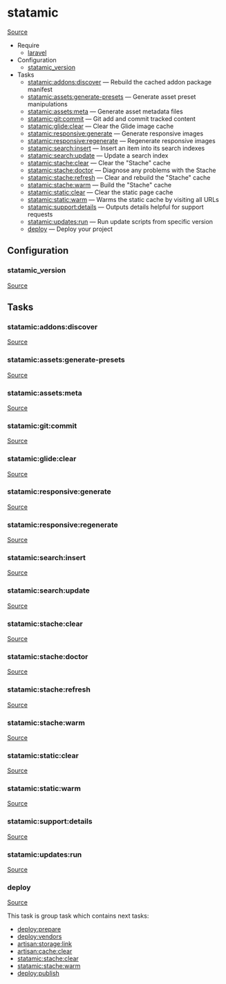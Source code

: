 <!-- DO NOT EDIT THIS FILE! -->
<!-- Instead edit recipe/statamic.php -->
<!-- Then run bin/docgen -->

# statamic

[Source](/recipe/statamic.php)



* Require
  * [laravel](/docs/recipe/laravel.md)
* Configuration
  * [statamic_version](#statamic_version)
* Tasks
  * [statamic:addons:discover](#statamicaddonsdiscover) — Rebuild the cached addon package manifest
  * [statamic:assets:generate-presets](#statamicassetsgenerate-presets) — Generate asset preset manipulations
  * [statamic:assets:meta](#statamicassetsmeta) — Generate asset metadata files
  * [statamic:git:commit](#statamicgitcommit) — Git add and commit tracked content
  * [statamic:glide:clear](#statamicglideclear) — Clear the Glide image cache
  * [statamic:responsive:generate](#statamicresponsivegenerate) — Generate responsive images
  * [statamic:responsive:regenerate](#statamicresponsiveregenerate) — Regenerate responsive images
  * [statamic:search:insert](#statamicsearchinsert) — Insert an item into its search indexes
  * [statamic:search:update](#statamicsearchupdate) — Update a search index
  * [statamic:stache:clear](#statamicstacheclear) — Clear the "Stache" cache
  * [statamic:stache:doctor](#statamicstachedoctor) — Diagnose any problems with the Stache
  * [statamic:stache:refresh](#statamicstacherefresh) — Clear and rebuild the "Stache" cache
  * [statamic:stache:warm](#statamicstachewarm) — Build the "Stache" cache
  * [statamic:static:clear](#statamicstaticclear) — Clear the static page cache
  * [statamic:static:warm](#statamicstaticwarm) — Warms the static cache by visiting all URLs
  * [statamic:support:details](#statamicsupportdetails) — Outputs details helpful for support requests
  * [statamic:updates:run](#statamicupdatesrun) — Run update scripts from specific version
  * [deploy](#deploy) — Deploy your project

## Configuration
### statamic_version
[Source](https://github.com/deployphp/deployer/search?q=%22statamic_version%22+in%3Afile+language%3Aphp+path%3Arecipe+filename%3Astatamic.php)






## Tasks
### statamic:addons:discover
[Source](https://github.com/deployphp/deployer/search?q=%22statamic%3Aaddons%3Adiscover%22+in%3Afile+language%3Aphp+path%3Arecipe+filename%3Astatamic.php)




### statamic:assets:generate-presets
[Source](https://github.com/deployphp/deployer/search?q=%22statamic%3Aassets%3Agenerate-presets%22+in%3Afile+language%3Aphp+path%3Arecipe+filename%3Astatamic.php)




### statamic:assets:meta
[Source](https://github.com/deployphp/deployer/search?q=%22statamic%3Aassets%3Ameta%22+in%3Afile+language%3Aphp+path%3Arecipe+filename%3Astatamic.php)




### statamic:git:commit
[Source](https://github.com/deployphp/deployer/search?q=%22statamic%3Agit%3Acommit%22+in%3Afile+language%3Aphp+path%3Arecipe+filename%3Astatamic.php)




### statamic:glide:clear
[Source](https://github.com/deployphp/deployer/search?q=%22statamic%3Aglide%3Aclear%22+in%3Afile+language%3Aphp+path%3Arecipe+filename%3Astatamic.php)




### statamic:responsive:generate
[Source](https://github.com/deployphp/deployer/search?q=%22statamic%3Aresponsive%3Agenerate%22+in%3Afile+language%3Aphp+path%3Arecipe+filename%3Astatamic.php)




### statamic:responsive:regenerate
[Source](https://github.com/deployphp/deployer/search?q=%22statamic%3Aresponsive%3Aregenerate%22+in%3Afile+language%3Aphp+path%3Arecipe+filename%3Astatamic.php)




### statamic:search:insert
[Source](https://github.com/deployphp/deployer/search?q=%22statamic%3Asearch%3Ainsert%22+in%3Afile+language%3Aphp+path%3Arecipe+filename%3Astatamic.php)




### statamic:search:update
[Source](https://github.com/deployphp/deployer/search?q=%22statamic%3Asearch%3Aupdate%22+in%3Afile+language%3Aphp+path%3Arecipe+filename%3Astatamic.php)




### statamic:stache:clear
[Source](https://github.com/deployphp/deployer/search?q=%22statamic%3Astache%3Aclear%22+in%3Afile+language%3Aphp+path%3Arecipe+filename%3Astatamic.php)




### statamic:stache:doctor
[Source](https://github.com/deployphp/deployer/search?q=%22statamic%3Astache%3Adoctor%22+in%3Afile+language%3Aphp+path%3Arecipe+filename%3Astatamic.php)




### statamic:stache:refresh
[Source](https://github.com/deployphp/deployer/search?q=%22statamic%3Astache%3Arefresh%22+in%3Afile+language%3Aphp+path%3Arecipe+filename%3Astatamic.php)




### statamic:stache:warm
[Source](https://github.com/deployphp/deployer/search?q=%22statamic%3Astache%3Awarm%22+in%3Afile+language%3Aphp+path%3Arecipe+filename%3Astatamic.php)




### statamic:static:clear
[Source](https://github.com/deployphp/deployer/search?q=%22statamic%3Astatic%3Aclear%22+in%3Afile+language%3Aphp+path%3Arecipe+filename%3Astatamic.php)




### statamic:static:warm
[Source](https://github.com/deployphp/deployer/search?q=%22statamic%3Astatic%3Awarm%22+in%3Afile+language%3Aphp+path%3Arecipe+filename%3Astatamic.php)




### statamic:support:details
[Source](https://github.com/deployphp/deployer/search?q=%22statamic%3Asupport%3Adetails%22+in%3Afile+language%3Aphp+path%3Arecipe+filename%3Astatamic.php)




### statamic:updates:run
[Source](https://github.com/deployphp/deployer/search?q=%22statamic%3Aupdates%3Arun%22+in%3Afile+language%3Aphp+path%3Arecipe+filename%3Astatamic.php)




### deploy
[Source](https://github.com/deployphp/deployer/search?q=%22deploy%22+in%3Afile+language%3Aphp+path%3Arecipe+filename%3Astatamic.php)




This task is group task which contains next tasks:
* [deploy:prepare](/docs/recipe/common.md#deployprepare)
* [deploy:vendors](/docs/recipe/deploy/vendors.md#deployvendors)
* [artisan:storage:link](/docs/recipe/laravel.md#artisanstoragelink)
* [artisan:cache:clear](/docs/recipe/laravel.md#artisancacheclear)
* [statamic:stache:clear](/docs/recipe/statamic.md#statamicstacheclear)
* [statamic:stache:warm](/docs/recipe/statamic.md#statamicstachewarm)
* [deploy:publish](/docs/recipe/common.md#deploypublish)


